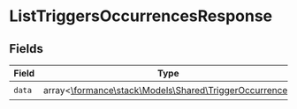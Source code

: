 # ListTriggersOccurrencesResponse


## Fields

| Field                                                                                              | Type                                                                                               | Required                                                                                           | Description                                                                                        |
| -------------------------------------------------------------------------------------------------- | -------------------------------------------------------------------------------------------------- | -------------------------------------------------------------------------------------------------- | -------------------------------------------------------------------------------------------------- |
| `data`                                                                                             | array<[\formance\stack\Models\Shared\TriggerOccurrence](../../Models/Shared/TriggerOccurrence.md)> | :heavy_check_mark:                                                                                 | N/A                                                                                                |